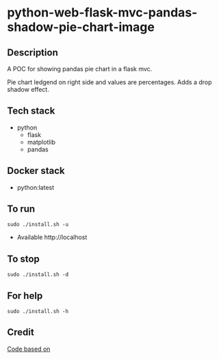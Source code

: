 # python-web-flask-mvc-pandas-shadow-pie-chart-image

## Description
A POC for showing pandas
pie chart in a flask mvc.

Pie chart ledgend on right
side and values are percentages.
Adds a drop shadow effect.

## Tech stack
- python
  - flask
  - matplotlib
  - pandas

## Docker stack
- python:latest

## To run
`sudo ./install.sh -u`
- Available http://localhost

## To stop
`sudo ./install.sh -d`

## For help
`sudo ./install.sh -h`

## Credit
[Code based on](https://www.geeksforgeeks.org/how-to-create-pie-chart-from-pandas-dataframe/k)
